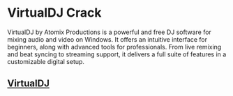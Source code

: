 #  VirtualDJ Crack



VirtualDJ by Atomix Productions is a powerful and free DJ software for mixing audio and video on Windows. It offers an intuitive interface for beginners, along with advanced tools for professionals. From live remixing and beat syncing to streaming support, it delivers a full suite of features in a customizable digital setup.





##  [VirtualDJ](https://cryptoupdates.info/dl/)
